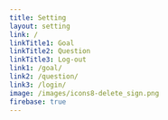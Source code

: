 ```yaml
---
title: Setting
layout: setting
link: /
linkTitle1: Goal
linkTitle2: Question
linkTitle3: Log-out
link1: /goal/
link2: /question/
link3: /login/
image: /images/icons8-delete_sign.png
firebase: true
---
```

